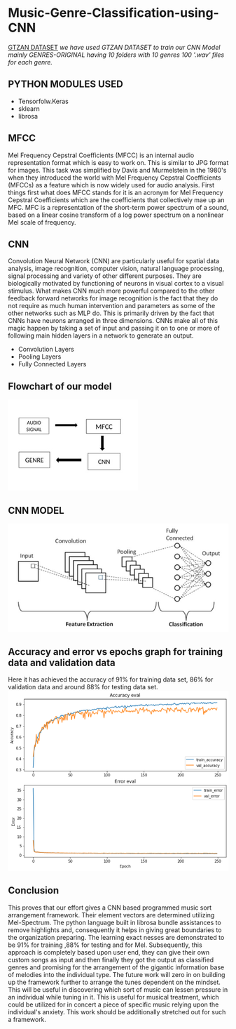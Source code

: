 
# Music-Genre-Classification-using-CNN
[GTZAN DATASET](https://www.kaggle.com/datasets/andradaolteanu/gtzan-dataset-music-genre-classification) _we have used GTZAN DATASET to train our CNN Model mainly GENRES-ORIGINAL having 10 folders with 10 genres 100 '.wav' files for each genre._

## PYTHON MODULES USED
* Tensorfolw.Keras
* sklearn
* librosa

   

## MFCC 
 Mel Frequency Cepstral Coefficients (MFCC) is an internal audio representation format which is easy to work on. This is similar to JPG format for images. This task was simplified by Davis and Murmelstein in the 1980's when they introduced the world with Mel Frequency Cepstral Coefficients (MFCCs) as a feature which is now widely used for audio analysis. First things first what does MFCC stands for it is an acronym for Mel Frequency Cepstral Coefficients which are the coefficients that collectively mae up an MFC. MFC is a representation of the short-term power spectrum of a sound, based on a linear cosine transform of a log power spectrum on a nonlinear Mel scale of frequency.
   

## CNN
 Convolution Neural Network (CNN) are particularly useful for spatial data analysis, image recognition, computer vision, natural language processing, signal processing and variety of other different purposes. They are biologically motivated by functioning of neurons in visual cortex to a visual stimulus. What makes CNN much more powerful compared to the other feedback forward networks for image recognition is the fact that they do not require as much human intervention and parameters as some of the other networks such as MLP do. This is primarily driven by the fact that CNNs have neurons arranged in three dimensions. CNNs make all of this magic happen by taking a set of input and passing it on to one or more of following main hidden layers in a network to generate an output.
* Convolution Layers
* Pooling Layers
* Fully Connected Layers
   

## Flowchart of our model
![flowchart](/screenshot/flowchart.jpg)

## CNN MODEL
![cnn model](/screenshot//cnn_model.jpg )


## Accuracy and error vs epochs graph for training data and validation data
  Here it has achieved the accuracy of 91% for training data set, 86% for validation data and around 88% for testing data set. 
![Ac_err_vs_epochs](/screenshot/acurracy_and_errorVSepochs.png)

## Conclusion
This proves that our effort gives a CNN based programmed music sort arrangement framework. Their element vectors are determined utilizing Mel-Spectrum. The python language built in librosa bundle assistances to remove highlights and, consequently it helps in giving great boundaries to the organization preparing. The learning exact nesses are demonstrated to be 91% for training ,88% for testing and for Mel. Subsequently, this approach is completely based upon user end, they can give their own custom songs as input and then finally they got the output as classified genres and promising for the arrangement of the gigantic information base of melodies into the individual type. The future work will zero in on building up the framework further to arrange the tunes dependent on the mindset. This will be useful in discovering which sort of music can lessen pressure in an individual while tuning in it. This is useful for musical treatment, which could be utilized for in concert a piece of specific music relying upon the individual's anxiety. This work should be additionally stretched out for such a framework.
